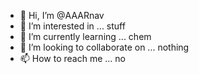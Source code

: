 - 👋 Hi, I’m @AAARnav
- 👀 I’m interested in ... stuff
- 🌱 I’m currently learning ... chem
- 💞️ I’m looking to collaborate on ... nothing
- 📫 How to reach me ... no

<!---
AAARnav/AAARnav is a ✨ special ✨ repository because its `README.md` (this file) appears on your GitHub profile.
You can click the Preview link to take a look at your changes.
--->
